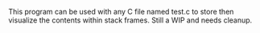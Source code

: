 This program can be used with any C file named test.c to store then visualize the contents within stack frames.
Still a WIP and needs cleanup.
